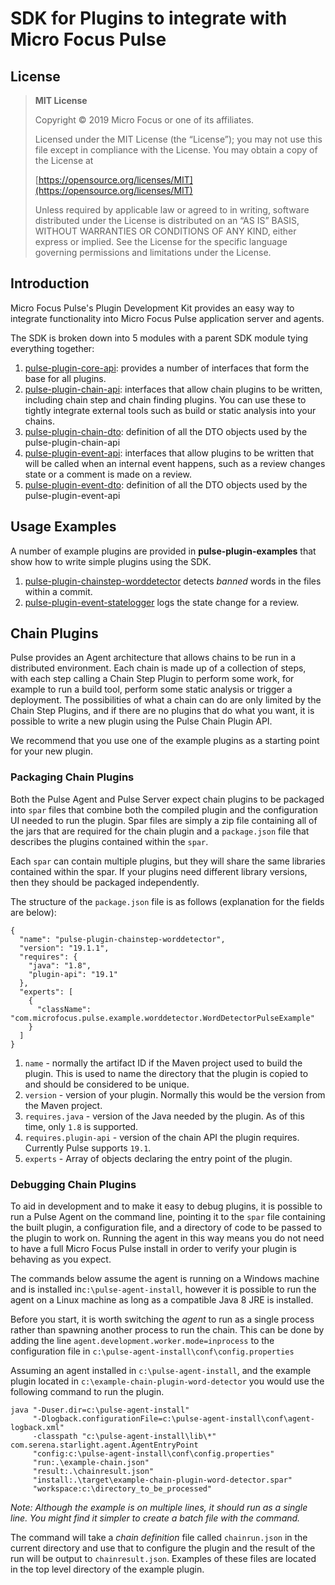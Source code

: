 # SDK for Plugins to integrate with Micro Focus Pulse

## License

> **MIT License**
>
> Copyright &copy; 2019 Micro Focus or one of its affiliates.
>
> Licensed under the MIT License (the &ldquo;License&rdquo;); you may not use this file
> except in compliance with the License. You may obtain a copy of the License
> at
>
> [https://opensource.org/licenses/MIT](https://opensource.org/licenses/MIT)
>
> Unless required by applicable law or agreed to in writing, software
> distributed under the License is distributed on an &ldquo;AS IS&rdquo; BASIS, WITHOUT
> WARRANTIES OR CONDITIONS OF ANY KIND, either express or implied. See the
> License for the specific language governing permissions and limitations
> under the License.

## Introduction

Micro Focus Pulse's Plugin Development Kit provides an easy way to integrate functionality into Micro Focus Pulse application server and agents.

The SDK is broken down into 5 modules with a parent SDK module tying everything together:

1. [pulse-plugin-core-api](https://microfocus.github.io/pulse-java-sdk/apidocs/pulse-plugin-core-api/index.html): provides a number of interfaces that form the base for all plugins.
2. [pulse-plugin-chain-api](https://microfocus.github.io/pulse-java-sdk/apidocs/pulse-plugin-chain-api/index.html): interfaces that allow chain plugins to be written, including chain step and chain finding plugins. You can
use these to tightly integrate external tools such as build or static analysis into your chains.
3. [pulse-plugin-chain-dto](https://microfocus.github.io/pulse-java-sdk/apidocs/pulse-plugin-chain-dto/index.html): definition of all the DTO objects used by the pulse-plugin-chain-api
4. [pulse-plugin-event-api](https://microfocus.github.io/pulse-java-sdk/apidocs/pulse-plugin-event-api/index.html): interfaces that allow plugins to be written that will be called when an internal event happens, such as a review changes state or a comment is made on a review.
5. [pulse-plugin-event-dto](https://microfocus.github.io/pulse-java-sdk/apidocs/pulse-plugin-event-dto/index.html): definition of all the DTO objects used by the pulse-plugin-event-api

## Usage Examples

A number of example plugins are provided in **pulse-plugin-examples** that show how to write simple plugins using the SDK.

1. [pulse-plugin-chainstep-worddetector](https://github.com/MicroFocus/pulse-java-sdk/blob/master/pulse-plugin-examples/pulse-plugin-chainstep-worddetector) detects *banned* words in the files within a commit.
2. [pulse-plugin-event-statelogger](https://github.com/MicroFocus/pulse-java-sdk/blob/master/pulse-plugin-examples/pulse-plugin-event-statelogger) logs the state change for a review.

##  Chain Plugins

Pulse provides an Agent architecture that allows chains to be run in a distributed environment. Each chain is made up
of a collection of steps, with each step calling a Chain Step Plugin to perform some work, for example to run a build
tool, perform some static analysis or trigger a deployment. The possibilities of what a chain can do are only limited
by the Chain Step Plugins, and if there are no plugins that do what you want, it is possible to write a new plugin using
the Pulse Chain Plugin API.

We recommend that you use one of the example plugins as a starting point for your new plugin.

### Packaging Chain Plugins

Both the Pulse Agent and Pulse Server expect chain plugins to be packaged into `spar` files that combine both the compiled plugin and the configuration UI needed to run the plugin.
Spar files are simply a zip file containing all of the jars that are required for the chain plugin and a `package.json` file that describes the plugins contained within the `spar`. 

Each `spar` can contain multiple plugins, but they will share the same libraries contained within the spar. If your plugins need different library versions, then they should be packaged independently.

The structure of the `package.json` file is as follows (explanation for the fields are below):

````
{
  "name": "pulse-plugin-chainstep-worddetector",
  "version": "19.1.1",
  "requires": {
    "java": "1.8",
    "plugin-api": "19.1"
  },
  "experts": [
    {
      "className": "com.microfocus.pulse.example.worddetector.WordDetectorPulseExample"
    }
  ]
}
```` 

1. `name` - normally the artifact ID if the Maven project used to build the plugin. This is used to name the directory that the plugin is copied to and should be considered to be unique.
2. `version` - version of your plugin. Normally this would be the version from the Maven project.
3. `requires.java` - version of the Java needed by the plugin. As of this time, only `1.8` is supported.
4. `requires.plugin-api` - version of the chain API the plugin requires. Currently Pulse supports `19.1`.
5. `experts` - Array of objects declaring the entry point of the plugin.

### Debugging Chain Plugins

To aid in development and to make it easy to debug plugins, it is possible to run a Pulse Agent on the command line, pointing
it to the `spar` file containing the built plugin, a configuration file, and a directory of code to be passed to the plugin to work on. Running
the agent in this way means you do not need to have a full Micro Focus Pulse install in order to verify  your plugin is behaving as you expect.

The commands below assume the agent is running on a Windows machine and is installed in`c:\pulse-agent-install`, however it is possible to run the agent on a Linux machine as long
as a compatible Java 8 JRE is installed.

Before you start, it is worth switching the *agent* to run as a single process rather than spawning another process to run the chain. This
can be done by adding the line `agent.development.worker.mode=inprocess` to the configuration file in `c:\pulse-agent-install\conf\config.properties`

Assuming an agent installed in `c:\pulse-agent-install`, and the example plugin located in `c:\example-chain-plugin-word-detector` you would
use the following command to run the plugin.

````
java "-Duser.dir=c:\pulse-agent-install"
     "-Dlogback.configurationFile=c:\pulse-agent-install\conf\agent-logback.xml"
     -classpath "c:\pulse-agent-install\lib\*" com.serena.starlight.agent.AgentEntryPoint 
     "config:c:\pulse-agent-install\conf\config.properties" 
     "run:.\example-chain.json"  
     "result:.\chainresult.json" 
     "install:.\target\example-chain-plugin-word-detector.spar"
     "workspace:c:\directory_to_be_processed"
````

*Note: Although the example is on multiple lines, it should run as a single line. You might find it simpler to create a batch file with the command.*

The command will take a *chain definition* file  called `chainrun.json` in the current directory and use that to configure the plugin
and the result of the run will be output to `chainresult.json`. Examples of these files are located in the top level directory of the example plugin.
